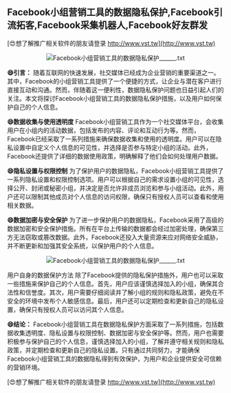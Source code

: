 ## **Facebook小组营销工具的数据隐私保护,Facebook引流拓客,Facebook采集机器人,Facebook好友群发**

[😍想了解推广相关软件的朋友请登录 http://www.vst.tw](http://www.vst.tw)

 <center><img src="https://vst.tw/MP4/tuiguang/png/8.png" alt="Facebook小组营销工具的数据隐私保护______.txt"></center>

**😄引言：**
随着互联网的快速发展，社交媒体已经成为企业营销的重要渠道之一。其中，Facebook的小组营销工具提供了一个便捷的方式，让企业与潜在客户进行直接互动和沟通。然而，伴随着这一便利性，数据隐私保护问题也日益引起人们的关注。本文将探讨Facebook小组营销工具的数据隐私保护措施，以及用户如何保护自己的个人信息。

**😄数据收集与使用透明度**
Facebook小组营销工具作为一个社交媒体平台，会收集用户在小组内的活动数据，包括发布的内容、评论和互动行为等。然而，Facebook已经采取了一系列措施来确保数据收集和使用的透明度。用户可以在隐私设置中自定义个人信息的可见性，并选择是否参与特定小组的活动。此外，Facebook还提供了详细的数据使用政策，明确解释了他们会如何处理用户数据。

**😄隐私设置与权限控制**
为了保护用户的数据隐私，Facebook小组营销工具提供了一系列隐私设置和权限控制选项。用户可以根据自己的需求设置小组的可见性，选择公开、封闭或秘密小组，并决定是否允许非成员浏览和参与小组活动。此外，用户还可以限制其他成员对个人信息的访问权限，确保只有授权人员可以查看和使用相关数据。

**😄数据加密与安全保护**
为了进一步保护用户的数据隐私，Facebook采用了高级的数据加密和安全保护措施。所有在平台上传输的数据都会经过加密处理，确保第三方无法窃取或篡改数据。此外，Facebook还投入大量资源来应对网络安全威胁，并不断更新和加强其安全系统，以保护用户的个人信息。

 <center><img src="https://vst.tw/MP4/tuiguang/png/5.png" alt="Facebook小组营销工具的数据隐私保护______.txt"></center>

用户自身的数据保护方法
除了Facebook提供的隐私保护措施外，用户也可以采取一些措施来保护自己的个人信息。首先，用户应该谨慎选择加入的小组，确保其合法性和信誉度。其次，用户需要仔细阅读并了解小组的规则和隐私政策，避免在不安全的环境中发布个人敏感信息。最后，用户还可以定期检查和更新自己的隐私设置，确保只有授权人员可以访问其个人信息。

**😄结论：**
Facebook小组营销工具在数据隐私保护方面采取了一系列措施，包括数据收集透明度、隐私设置与权限控制、数据加密与安全保护等。然而，用户也需要积极参与保护自己的个人信息，谨慎选择加入的小组，了解并遵守相关规则和隐私政策，并定期检查和更新自己的隐私设置。只有通过共同努力，才能确保Facebook小组营销工具的数据隐私得到有效保护，为用户和企业提供安全可信赖的营销环境。

[😍想了解推广相关软件的朋友请登录 http://www.vst.tw](http://www.vst.tw)



